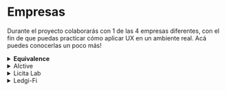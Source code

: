 # Empresas

Durante el proyecto colaborarás con 1 de las 4 empresas diferentes, con el fin de que puedas practicar cómo aplicar UX en un ambiente real. Acá puedes conocerlas un poco más!

<details>

<summary><strong>Equivalence</strong></summary>

Es una startup para migrantes que permitirá dar una validez laboral similar del país de origen al país de migración. Primera iteración: migrantes cualificados. La migración existe y seguirá existiendo, pero no hay información ni referencia de esas posiciones laborales. Usuarios abierto, el encaje será con Portugal. Chile, Argentina, Brasil, África.

### Reto

Diseñar el perfil del usuario de Equivalence.\
Recursos:

* Link al [pitch](https://youtu.be/Vgc8QRlqVLU) →
* Link al [Brief del proyecto](https://docs.google.com/document/d/1h\_NRFjfFm3xftg0j-S7HL3oNbHLmw\_yCDS6\_qThuMVI/edit#heading=h.ei1cbc2x5xgj) →
* Link a la [carpeta de la empresa](https://drive.google.com/drive/folders/1kddnYA56O9OWnnYZzPtKEj-8z9DgwzMu) →

### Squad

**Product Owner:** Anabell Mora - CEO de Equivalence\
Es ex trabajadora de Laboratoria, ahora es emprendedora. Tiene todo el mindset de agile classroom 💛🔥

**Coach designada:** Fio Alvitez



### Aspectos a considerar

👉 Es un negocio que está en fase de MVP y podrían haber definiciones del producto digital que tengan que apoyar a definir.

👉 La PO se encuentra en Portugal, considerar la diferencia horaria para weeklies y mensajes. Con respecto a Chile tiene 3horas adelante, con Perú 5hrs y México 6hrs.

</details>

<details>

<summary>AIctive</summary>

Usar la AI y tecnología para transformar la forma en que se realiza la rehabilitación en la actualidad. Los clientes son los fisioterapeutas de clínicas, los usuarios personas que están en proceso de recuperación muscular.

### Reto

Rediseñar parte de los flujos de la App de BeHealth según las necesidades o dolores encontrados en los usuarios (pacientes) para fomentar su retención y uso de la App.\
Recursos:

* Link al [pitch](https://www.loom.com/share/f4491a42890c4d33b9a713e011a3ee6f?sid=8bdfaa62-87f6-490a-ab70-9fae91080712) →
* Link al [Brief del proyecto](https://docs.google.com/document/d/1U1tGHZjZqQJTikj5FxDfN9snN5ECmhyzoFSW0DobLM0/edit) →
* Link a la [carpeta de la empresa](https://drive.google.com/drive/folders/1Am5IV5d\_e\_CsWkXk-3tA0Nraos\_k4BK1) →

### Squad

**Product Owner:** Macarena Appiani - Product Owner de AIctive\
Es quien lidera el diseño y desarrollo de la web y app de AIctive y muy emocionada en comenzar este proceso. Tiene mucha información de investigaciones previas en la startup 💛👩‍💻

**Coach designada:** Gloria Ortiz

### Aspectos a considerar

👉 La empresa es B2B2C, es una empresa (B-usiness) que da servicios a otra (B) y esta a su vez a sus usuarios (C-lientes). Entonces, los usuarios son personas que están en recuperación muscular de alguna clínica y pueden ser complejos de conseguir con facilidad, porque no son directos de AIctive. La empresa ya está reclutando, pero  si ustedes tienen contactos o amigos/familiares que están en recuperación muscular puedan mapearles para sumarles a la fase de investigación y validación.

👉 AIctive plantea un brief “abierto” para tomar los hallazgos de la etapa de investigación y con ello priorizar los flujos de rediseño de la app. En la etapa de priorización e ideación es importante considerar el feedback de coaches y PO.

</details>

<details>

<summary>Licita Lab</summary>

Software de gestión de licitaciones públicas que integra todas las herramientas para facilitar el trabajo de empresas proveedoras del Estado en Perú y Chile. Usa Data Science y Machine Learning para brindar a las más de 500 empresas lo necesario para concursar en licitaciones con los Estados de cada país.

### Reto

Diseño de la página del producto considerando el flujo de precios, stock y ofertas con filtros de la plataforma Convenio Marco para compra de productos por parte del Estado en app desktop\
Recursos:

* Link al [pitch](https://drive.google.com/file/d/10quIZaPRdwT4IzqvCLP7khDFWP3pMEkj/view?usp=drive\_link) →
* Link al [Brief del proyecto](https://docs.google.com/document/d/1uogQKOlvF\_kRnsHKa\_-HbAMt\_lrDpbQ\_QA2EO0akT78/edit) →
* Link a la [carpeta de la empresa](https://drive.google.com/drive/folders/1\_0zJLyTmOwcpwgeEcADS9eNMqTd4-U7\_) →

### Squad

**Product Owner:** Camila Maira - Desarrolladora web de Licita LAB\
Es egresada del bootcamp de desarrollo de Laboratoria, conoce y está muy animada con volver a Laboratoria como Product Owner 💛💪🏼

**Coach designada:** Fio Alvitez

### Aspectos a considerar

👉 El entendimiento del negocio puede tomar un poco más por la cantidad de información, la sugerencia es que puedan revisar toda la información más de una vez y tal vez la primera semana abrir mínimo 2 espacios con la PO para que les quede clarísimo de qué va el reto.

</details>

<details>

<summary>Ledgi-Fi</summary>

Plataforma para invertir, dar seguimiento y compartir su portafolio y calcular ganancias para cumplir con los impuestos. Esta herramienta permite a los usuarios organizar, rastrear y planificar sus inversiones en criptomonedas, acciones, ETFs y fondos mutuos facilitando así la declaración de impuestos y el rastreo de todo su portafolio de inversiones.

### Reto

Diseño de un perfil personal de usuarios inversionistas que le permitan opciones para seleccionar qué datos desean compartir, como rendimientos de inversión, carteras actuales, y análisis de mercado. Como un perfil social para mostrar y a su vez ver de otros inversionistas\
Recursos:

* Link al [pitch](https://drive.google.com/drive/folders/1cWDJe3EEpVOOKeFbMaBldqWWY8-Jaqzy) →
* Link al [Brief del proyecto](https://docs.google.com/document/d/1KbwWORNkU9RU8ovsB3jFNZIm03-RQuGMoLTvQhASC98/edit) →
* Link a la [carpeta de la empresa](https://drive.google.com/drive/folders/1cWDJe3EEpVOOKeFbMaBldqWWY8-Jaqzy) →

### Squad

**Product Owner:** Rodrigo Hernandez - Co-founder y CEO de Ledgi-Fi\
Es la segunda vez que su startup participa en el bootcamp de UXD de Laboratoria, conoce la dinámica y ve el valor agregado de sus puntos de vista 🎉💛

**Coach designada:** Gloria Ortiz

### Aspectos a considerar

👉 El reto principal es el perfil social, la empresa presentó un segundo reto “ideal” pero sabemos que como dice su nombre no es la prioridad. En caso vean posible diseñar este segundo reto, adelante.

</details>

